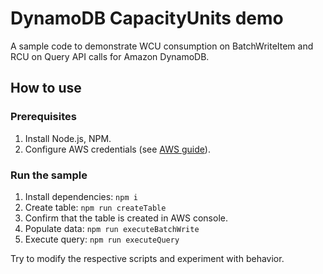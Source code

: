 # DynamoDB CapacityUnits demo

A sample code to demonstrate WCU consumption on BatchWriteItem and RCU on Query API calls for Amazon DynamoDB.

## How to use

### Prerequisites

1. Install Node.js, NPM.
1. Configure AWS credentials (see [AWS guide](https://docs.aws.amazon.com/sdk-for-javascript/v2/developer-guide/getting-your-credentials.html)).

### Run the sample

1. Install dependencies: `npm i`
2. Create table: `npm run createTable`
3. Confirm that the table is created in AWS console.
4. Populate data: `npm run executeBatchWrite`
5. Execute query: `npm run executeQuery`

Try to modify the respective scripts and experiment with behavior.
